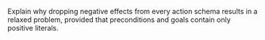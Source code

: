 

Explain why dropping negative effects from
every action schema results in a relaxed problem, provided that
preconditions and goals contain only positive literals.
